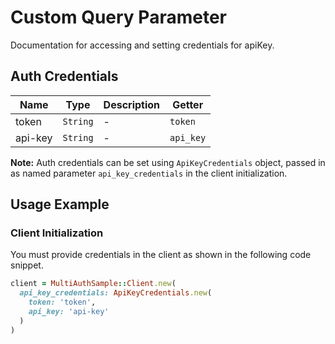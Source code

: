 
# Custom Query Parameter



Documentation for accessing and setting credentials for apiKey.

## Auth Credentials

| Name | Type | Description | Getter |
|  --- | --- | --- | --- |
| token | `String` | - | `token` |
| api-key | `String` | - | `api_key` |



**Note:** Auth credentials can be set using `ApiKeyCredentials` object, passed in as named parameter `api_key_credentials` in the client initialization.

## Usage Example

### Client Initialization

You must provide credentials in the client as shown in the following code snippet.

```ruby
client = MultiAuthSample::Client.new(
  api_key_credentials: ApiKeyCredentials.new(
    token: 'token',
    api_key: 'api-key'
  )
)
```


